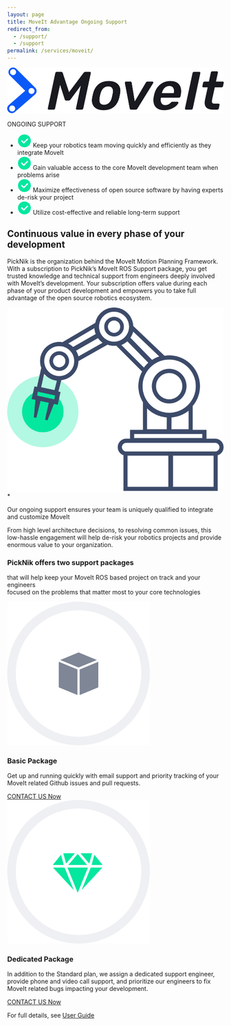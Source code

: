 ```yaml
---
layout: page
title: MoveIt Advantage Ongoing Support
redirect_from:
  - /support/
  - /support
permalink: /services/moveit/
---
```


<div class="container">
    <div class="services-moveit-section-main">
        <div class="row">
            <div class="col-12 col-lg-6">
                <div class="moveit-logo-wrapper">
                    <img alt="moveit-logo-black" src="/assets/images/moveit-logo-2.png" />
                    <p class="sppHeroSubTitle">ONGOING SUPPORT</p>
                </div>
            </div>
            <div class="col-12 col-lg-6">
                <ul class="check-list">
                    <li>
                        <span>
                            <img src="/assets/images/redesign/check-bullet.png" alt="check bullet">
                        </span>
                        Keep your robotics team moving quickly and efficiently as they integrate MoveIt
                    </li>
                    <li>
                        <span>
                            <img src="/assets/images/redesign/check-bullet.png" alt="check bullet">
                        </span>
                        Gain valuable access to the core MoveIt development team when problems arise
                    </li>
                    <li>
                        <span>
                            <img src="/assets/images/redesign/check-bullet.png" alt="check bullet">
                        </span>
                        Maximize effectiveness of open source software by having experts de-risk your project
                    </li>
                    <li>
                        <span>
                            <img src="/assets/images/redesign/check-bullet.png" alt="check bullet">
                        </span>
                        Utilize cost-effective and reliable long-term support
                    </li>
                </ul>
            </div>
        </div>
    </div>
</div>
<div class="container-fluid bg-grey">
    <div class="container">
        <div class="services-moveit-content">
            <div class="services-robotic-card-wrapper">
                <div class="row">
                    <div class="col-12 col-lg-6">
                        <h2>Continuous value in every phase of your development</h2>
                        <p>
                            PickNik is the organization behind the MoveIt Motion Planning Framework. With a subscription to PickNik’s MoveIt ROS Support package, you get trusted knowledge and technical support from engineers deeply involved with MoveIt’s development. Your subscription offers value during each phase of your product development and empowers you to take full advantage of the open source robotics ecosystem.
                        </p>
                    </div>
                    <div class="col-12 col-lg-6">
                        <img src="/assets/images/redesign/robot-arm.svg" alt="robotic arm">
                    </div>
                </div>
                <div class="row mt-40">
                    <div class="col-12 col-lg-6">
                        <div class="services-brand-content">
                            <span>*</span>
                            <p>
                                Our ongoing support ensures your team is uniquely qualified to integrate and customize MoveIt
                            </p>
                        </div>
                    </div>
                    <div class="col-12 col-lg-6">
                        <p>
                            From high level architecture decisions, to resolving common issues, this low-hassle engagement will help de-risk your robotics projects and provide enormous value to your organization.
                        </p>
                    </div>
                </div>
            </div>
        </div>
        <div class="services-moveit-offer-section">
            <h3 class="lightHead">PickNik offers two support packages</h3>
            <p>
                that will help keep your MoveIt ROS based project on track and your engineers<br/>
                focused on the problems that matter most to your core technologies
            </p>
            <div class="service-moveit-offer-wrapper">
                <div class="service-moveit-offer">
                    <div class="img-wrapper">
                        <img class="icon" src="/assets/images/redesign/basic-package.svg" alt="bacis package icon">
                    </div>
                    <h3>Basic Package</h3>
                    <p>Get up and running quickly with email support and priority tracking of your MoveIt related Github issues and pull requests.
                    </p>
                    <a href="/connect" class="btn">CONTACT US Now</a>
                </div>
                <div class="service-moveit-offer">
                    <div class="img-wrapper">
                        <img class="icon" src="/assets/images/redesign/dedicated-package.svg" alt="dedicated package icon">
                    </div>
                    <h3>Dedicated Package</h3>
                    <p>In addition to the Standard plan, we assign a dedicated support engineer, provide phone and video call support, and prioritize our engineers to fix MoveIt related bugs impacting your development.
                    </p>
                    <a href="/connect" class="btn">CONTACT US Now</a>
                </div>
            </div>
            <p id="service-moveit-offer-last-text">
                For full details, see <a href="/docs/MoveIt_Support_User_Guide_v3.2.pdf">User Guide</a>
            </p>
        </div>
    </div>
</div>

